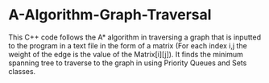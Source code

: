 # A-Algorithm-Graph-Traversal
This C++ code follows the A* algorithm in traversing a graph that is inputted to the program in a text file in the form of a matrix (For each index i,j the weight of the edge is the value of the Matrix[i][j]). It finds the minimum spanning tree to traverse to the graph in using Priority Queues and Sets classes.
